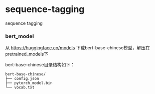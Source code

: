 # sequence-tagging
sequence tagging

### bert_model
从 https://huggingface.co/models 下载bert-base-chinese模型，解压在pretrained_models下

bert-base-chinese目录结构如下：
```
bert-base-chinese/
├── config.json
├── pytorch_model.bin
└── vocab.txt
```
